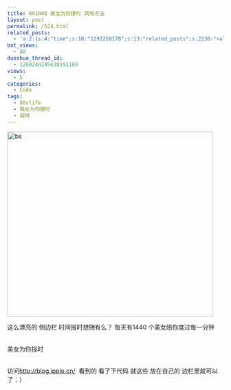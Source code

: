 ```yaml
---
title: 091008 美女为你报时 调用方法
layout: post
permalink: /524.html
related_posts:
  - 'a:2:{s:4:"time";s:10:"1292250178";s:13:"related_posts";s:2230:"<ul class="related_post"><li><a href="http://blog.80aj.com/2010/08/18/%e5%9c%a8%e6%ac%a2%e8%bf%8e%e7%95%8c%e9%9d%a2%e6%b7%bb%e5%8a%a0%e5%ae%89%e8%a3%85%e6%96%b9%e5%bc%8f%e7%9a%84%e9%80%89%e6%8b%a9/" title="在欢迎界面添加安装方式的选择">在欢迎界面添加安装方式的选择</a></li><li><a href="http://blog.80aj.com/2010/04/22/100422-%e5%8d%9a%e5%ae%a2%e4%bc%b4%e4%bd%a0%e6%88%90%e9%95%bf-%e3%80%90%e6%99%9a%e7%82%b9%e8%a1%a5%e4%b8%9c%e8%a5%bf%e3%80%91/" title="100422 博客成长路">100422 博客成长路</a></li><li><a href="http://blog.80aj.com/2010/04/21/100421-qq-exp%e7%89%88%e4%bd%93%e9%aa%8c/" title="100421 QQ exp版体验 ">100421 QQ exp版体验 </a></li><li><a href="http://blog.80aj.com/2010/04/15/100415-%e5%ae%89%e9%9d%99%e4%b8%ad%e4%b8%8d%e5%ae%89%e5%88%86%e7%9a%84%e6%98%af%e9%82%a3%e9%a2%97%e5%bf%83/" title="100415 安静中不安分的是那颗心">100415 安静中不安分的是那颗心</a></li><li><a href="http://blog.80aj.com/2010/04/15/100415-%e4%b8%80%e4%b8%aa%e5%a5%b3%e7%a8%8b%e5%ba%8f%e5%91%98%e7%9a%84%e5%be%81%e5%a9%9appt/" title="100415 一个女程序员的征婚ppt">100415 一个女程序员的征婚ppt</a></li><li><a href="http://blog.80aj.com/2010/04/14/100414-%e7%94%9f%e6%b4%bb%e7%9a%84%e4%b9%90%e8%b6%a3-%e5%9c%a8%e4%ba%8e%e5%88%86%e4%ba%ab/" title="100414 生活的乐趣 在于分享">100414 生活的乐趣 在于分享</a></li><li><a href="http://blog.80aj.com/2010/04/08/100408-php-%e5%85%b3%e4%ba%8e-sqllite%e5%ba%94%e7%94%a8/" title="100408 php 关于 sqllite应用">100408 php 关于 sqllite应用</a></li><li><a href="http://blog.80aj.com/2010/04/07/100407-php-url_encode-%e5%8a%a0%e5%af%86%e8%a7%a3%e5%af%86%e5%87%bd%e6%95%b0/" title="100407 php url_encode 加密解密函数 ">100407 php url_encode 加密解密函数 </a></li><li><a href="http://blog.80aj.com/2010/03/24/100324-%e6%98%a5%e5%a4%a9-%e8%b7%b3%e6%a7%bd%e7%9a%84%e5%a5%bd%e6%97%b6%e6%9c%ba/" title="100324 春天 跳槽的好时机">100324 春天 跳槽的好时机</a></li><li><a href="http://blog.80aj.com/2010/03/14/100314-%e8%bf%99%e4%ba%9b%e5%b9%b4%ef%bc%8c%e8%bf%99%e4%ba%9b%e4%ba%8b/" title="100314 这些年，这些事">100314 这些年，这些事</a></li></ul>";}'
bot_views:
  - 88
duoshuo_thread_id:
  - 1280248249638191109
views:
  - 5
categories:
  - Code
tags:
  - 80slife
  - 美女为你报时
  - 调用
---
```

[<img class="aligncenter size-full wp-image-525" title="bs" src="http://www.80aj.com/wp-content/uploads/2009/10/bs.jpg" alt="bs" width="479" height="431" />][1]

这么漂亮的 侧边栏 时间报时想拥有么？ 每天有1440 个美女陪你度过每一分钟

<div id=&#8221;sidebar_in&#8221;>  
     
   <div id=&#8221;text-501555734&#8243;>美女为你报时   <div><script src=&#8221;[http://www.gmodules.com/ig/ifr?url=http://bijint.com/bijint.xml&synd=open&w=240&h=320&title=&border=%23ffffff%7C3px%2C1px+solid+%23999999&output=js&#8221;></script></div][2]>  
  </div>

访问<http://blog.ipple.cn/>  看到的 看了下代码 就这些 放在自己的 边栏里就可以了：）

 [1]: http://www.80aj.com/wp-content/uploads/2009/10/bs.jpg
 [2]: http://www.gmodules.com/ig/ifr?url=http://bijint.com/bijint.xml&amp;synd=open&amp;w=240&amp;h=320&amp;title=&amp;border=%23ffffff%7C3px%2C1px+solid+%23999999&amp;output=js"></script></div